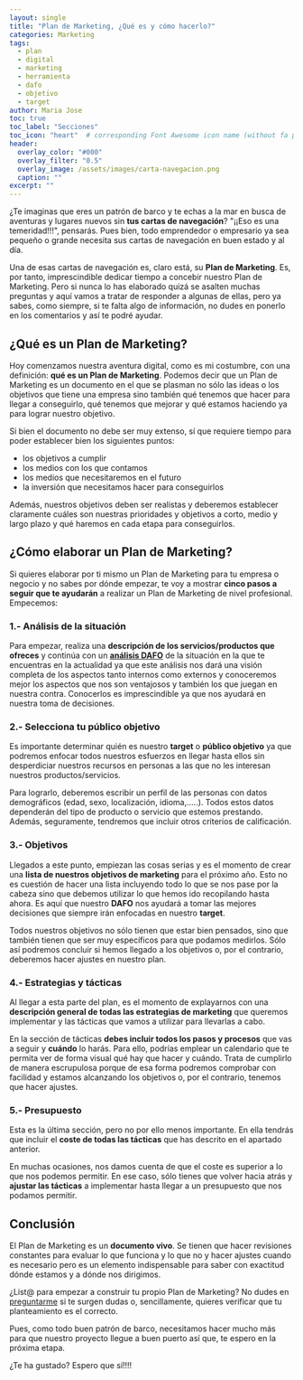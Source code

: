 ```yaml
---
layout: single
title: "Plan de Marketing, ¿Qué es y cómo hacerlo?"
categories: Marketing
tags:
  - plan
  - digital
  - marketing
  - herramienta
  - dafo
  - objetivo
  - target
author: Maria Jose
toc: true
toc_label: "Secciones"
toc_icon: "heart"  # corresponding Font Awesome icon name (without fa prefix)
header:
  overlay_color: "#000"
  overlay_filter: "0.5"
  overlay_image: /assets/images/carta-navegacion.png
  caption: ""
excerpt: ""
---
```


¿Te imaginas que eres un patrón de barco y te echas a la mar en busca de aventuras y lugares nuevos sin **tus cartas de navegación**? "¡¡Eso es una temeridad!!!", pensarás. Pues bien, todo emprendedor o empresario ya sea pequeño o grande necesita sus cartas de navegación en buen estado y al día.

Una de esas cartas de navegación es, claro está, su **Plan de Marketing**. Es, por tanto, imprescindible dedicar tiempo a concebir nuestro Plan de Marketing. Pero si nunca lo has elaborado quizá se asalten muchas preguntas y aquí vamos a tratar de responder a algunas de ellas, pero ya sabes, como siempre, si te falta algo de información, no dudes en ponerlo en los comentarios y así te podré ayudar.

## ¿Qué es un Plan de Marketing?

Hoy comenzamos nuestra aventura digital, como es mi costumbre, con una definición: **qué es un Plan de Marketing**.  Podemos decir que un Plan de Marketing es un documento en el que se plasman no sólo las ideas o los objetivos que tiene una empresa sino también  qué tenemos que hacer para llegar a conseguirlo, qué tenemos que mejorar y qué estamos haciendo ya para lograr nuestro objetivo. 

Si bien el documento no debe ser muy extenso, sí que requiere tiempo para poder establecer bien los siguientes puntos:

- los objetivos a cumplir
- los medios con los que contamos
- los medios que necesitaremos en el futuro
- la inversión que necesitamos hacer para conseguirlos

Además, nuestros objetivos deben ser realistas y deberemos establecer claramente cuáles son nuestras prioridades y objetivos a corto, medio y largo plazo y qué haremos en cada etapa para conseguirlos.

## ¿Cómo elaborar un Plan de Marketing?

Si quieres elaborar por ti mismo un Plan de Marketing para tu empresa o negocio y no sabes por dónde empezar, te voy a mostrar **cinco pasos a seguir que te ayudarán** a realizar un Plan de Marketing de nivel profesional. Empecemos:

### 1.- Análisis de la situación

Para empezar, realiza una **descripción de los servicios/productos que ofreces** y continúa con un [**análisis DAFO**](https://wordpress.com/post/mjruizseo1.wordpress.com/98) de la situación en la que te encuentras en la actualidad ya que este análisis nos dará una visión completa de los aspectos tanto internos como externos y conoceremos mejor los aspectos que nos son ventajosos y también los que juegan en nuestra contra. Conocerlos es imprescindible ya que nos ayudará en nuestra toma de decisiones.



### 2.- Selecciona tu público objetivo

Es importante determinar quién es nuestro **target** o **público objetivo** ya que podremos enfocar todos nuestros esfuerzos en llegar hasta ellos sin desperdiciar nuestros recursos en personas a las que no les interesan nuestros productos/servicios. 

Para lograrlo, deberemos escribir un perfil de las personas con datos demográficos (edad, sexo, localización, idioma,…..). Todos estos datos dependerán del tipo de producto o servicio que estemos prestando. Además, seguramente, tendremos que incluir otros criterios de calificación.

### 3.- Objetivos

Llegados a este punto, empiezan las cosas serias y es el momento de crear una **lista de nuestros objetivos de marketing** para el próximo año. Esto no es cuestión de hacer una lista incluyendo todo lo que se nos pase por la cabeza sino que debemos utilizar lo que hemos ido recopilando hasta ahora. Es aquí que nuestro **DAFO** nos ayudará a tomar las mejores decisiones que siempre irán enfocadas en nuestro **target**.

Todos nuestros objetivos no sólo tienen que estar bien pensados, sino que también tienen que ser muy específicos para que podamos medirlos. Sólo así podremos concluir si hemos llegado a los objetivos o, por el contrario, deberemos hacer ajustes en nuestro plan. 

### 4.- Estrategias y tácticas

Al llegar a esta parte del plan, es el momento de explayarnos con una **descripción general de todas las estrategias de marketing** que queremos implementar y las tácticas que vamos a utilizar para llevarlas a cabo. 

En la sección de tácticas **debes incluir todos los pasos y procesos** que vas a seguir y **cuándo** lo harás. Para ello, podrías emplear un calendario que te permita ver de forma visual qué hay que hacer y cuándo. Trata de cumplirlo de manera escrupulosa porque de esa forma podremos comprobar con facilidad y estamos alcanzando los objetivos o, por el contrario, tenemos que hacer ajustes.

### 5.- Presupuesto

Esta es la última sección, pero no por ello menos importante. En ella tendrás que incluir el **coste de todas las tácticas** que has descrito en el apartado anterior. 

En muchas ocasiones, nos damos cuenta de que el coste es superior a lo que nos podemos permitir. En ese caso, sólo tienes que volver hacia atrás y **ajustar las tácticas** a implementar hasta llegar a un presupuesto que nos podamos permitir.

## Conclusión

El Plan de Marketing es un **documento vivo**. Se tienen que hacer revisiones constantes para evaluar lo que funciona y lo que no y hacer ajustes cuando es necesario pero es un elemento indispensable para saber con exactitud dónde estamos y a dónde nos dirigimos. 

¿List@ para empezar a construir tu propio Plan de Marketing? No dudes en [preguntarme](https://api.whatsapp.com/send/?phone=34616124188&text&app_absent=0) si te surgen dudas o, sencillamente, quieres verificar que tu planteamiento es el correcto.

Pues, como todo buen patrón de barco, necesitamos hacer mucho más para que nuestro proyecto llegue a buen puerto así que, te espero en la próxima etapa.

¿Te ha gustado? Espero que sí!!!!

